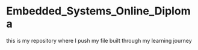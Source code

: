 # Embedded_Systems_Online_Diploma
this is my repository where I push my file built through my learning journey
